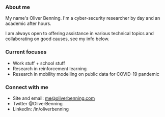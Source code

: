 ### About me

My name's Oliver Benning. I'm a cyber-security researcher by day and an academic after hours.

I am always open to offering assistance in various technical topics and collaborating on good causes, see my info below.

### Current focuses
* Work stuff + school stuff
* Research in reinforcement learning
* Research in mobility modelling on public data for COVID-19 pandemic

### Connect with me
* Site and email: me@oliverbenning.com
* Twitter @OliverBenning
* LinkedIn: /in/oliverbenning
